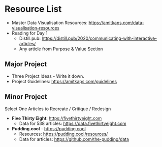 
# Resource List
- Master Data Visualisation Resources: <https://amitkaps.com/data-visualisation-resources>
- Reading for Day 1
  - Distill.pub: <https://distill.pub/2020/communicating-with-interactive-articles/>
  - Any article from Purpose & Value Section

## Major Project
- Three Project Ideas - Write it down.
- Project Guidelines: <https://amitkaps.com/guidelines>

## Minor Project
Select One Articles to Recreate / Critique / Redesign
- **Five Thirty Eight**: <https://fivethirtyeight.com>
  - Data for 538 articles: <https://data.fivethirtyeight.com>
- **Pudding.cool** - <https://pudding.cool>
  - Resources: <https://pudding.cool/resources/>
  - Data for articles: <https://github.com/the-pudding/data>

